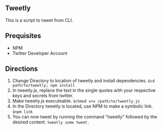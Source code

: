## Tweetly

This is a script to tweet from CLI.

## Prequisites
- NPM
- Twitter Developer Account

## Directions
1. Change Directory to location of tweetly and install dependencies.
	`$cd path/to/tweetly; npm install`
2. In tweetly.js, replace the text in the single quotes with your respective keys and secrets from twitter.
3. Make tweetly.js executeable.
	`$chmod u+x /path/to/tweetly.js`
4. In the Directory tweetly is located, use NPM to make a symbolic link.
	`$npm link`
5. You can now tweet by running the command "tweetly" followed by the desired content.
	`tweetly some tweet.`